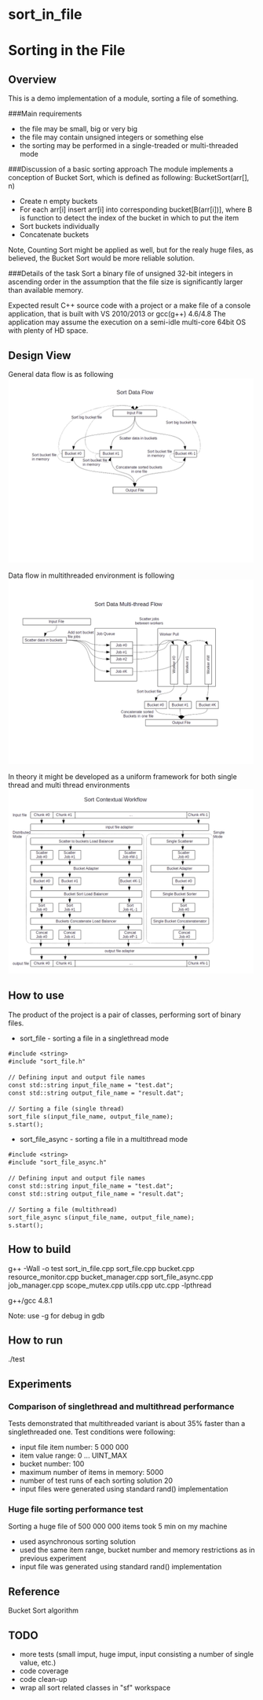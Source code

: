 # sort_in_file

Sorting in the File
===================

Overview
--------

This is a demo implementation of a module, sorting a file of something.

###Main requirements
* the file may be small, big or very big
* the file may contain unsigned integers or something else
* the sorting may be performed in a single-treaded or multi-threaded mode


###Discussion of a basic sorting approach
The module implements a conception of Bucket Sort, which is defined as following:
BucketSort(arr[], n)
* Create n empty buckets
* For each arr[i] insert arr[i] into corresponding bucket[B(arr[i])],
  where B is function to detect the index of the bucket
  in which to put the item
* Sort buckets individually
* Concatenate buckets

Note, Counting Sort might be applied as well, but for the realy huge files,
as believed, the Bucket Sort would be more reliable solution.

###Details of the task
Sort a binary file of unsigned 32-bit integers in ascending order in the
assumption that the file size is significantly larger than available memory.

Expected result
C++ source code with a project or a make file of a console application,
that is built with VS 2010/2013 or gcc(g++) 4.6/4.8
The application may assume the execution on a semi-idle multi-core
64bit OS with plenty of HD space.


Design View
-----------

General data flow is as following
<img src="https://github.com/shulgaalexey/sort_in_file/blob/master/doc/data_flow.png" alt="Data Flow" style="width:500px"/>

Data flow in multithreaded environment is following
<img src="https://github.com/shulgaalexey/sort_in_file/blob/master/doc/multithread_data_flow.png" alt="Multithread Data Flow" style="width:500px"/>


In theory it might be developed as a uniform framework for both single thread and multi thread environments
<img src="https://github.com/shulgaalexey/sort_in_file/blob/master/doc/sort_conceptual_workflow.png" alt="Sort Conceptual Workflow" style="width:500px"/>


How to use
----------
The product of the project is a pair of classes, performing sort of binary files.
* sort_file - sorting a file in a singlethread mode

```
#include <string>
#include "sort_file.h"

// Defining input and output file names
const std::string input_file_name = "test.dat";
const std::string output_file_name = "result.dat";

// Sorting a file (single thread)
sort_file s(input_file_name, output_file_name);
s.start();
```


* sort_file_async - sorting a file in a multithread mode

```
#include <string>
#include "sort_file_async.h"

// Defining input and output file names
const std::string input_file_name = "test.dat";
const std::string output_file_name = "result.dat";

// Sorting a file (multithread)
sort_file_async s(input_file_name, output_file_name);
s.start();
```


How to build
-----------
g++ -Wall -o test sort_in_file.cpp sort_file.cpp bucket.cpp resource_monitor.cpp bucket_manager.cpp sort_file_async.cpp job_manager.cpp scope_mutex.cpp utils.cpp utc.cpp -lpthread

g++/gcc 4.8.1

Note: use -g for debug in gdb


How to run
----------
./test


Experiments
-----------

### Comparison of singlethread and multithread performance

Tests demonstrated that multithreaded variant is about 35% faster than a
singlethreaded one.
Test conditions were following:
 * input file item number: 5 000 000
 * item value range: 0 ... UINT_MAX
 * bucket number: 100
 * maximum number of items in memory: 5000
 * number of test runs of each sorting solution 20
 * input files were generated using standard rand() implementation

### Huge file sorting performance test
Sorting a huge file of 500 000 000 items took 5 min on my machine
 * used asynchronous sorting solution
 * used the same item range, bucket number and memory restrictions
 as in previous experiment
 * input file was generated using standard rand() implementation


Reference
---------
Bucket Sort algorithm


TODO
----
* more tests (small imput, huge imput, input consisting a number of single value, etc.)
* code coverage
* code clean-up
* wrap all sort related classes in "sf" workspace


